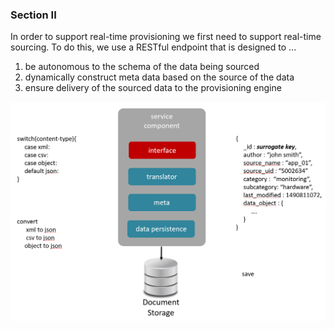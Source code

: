 ### Section II
In order to support real-time provisioning we first need to support real-time sourcing. To do this, we use a RESTful endpoint that is designed to ...

1. be autonomous to the schema of the data being sourced
2. dynamically construct meta data based on the source of the data
3. ensure delivery of the sourced data to the provisioning engine
   
![DaaS Pattern](sourcing-service.png)